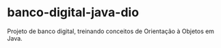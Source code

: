 # banco-digital-java-dio

Projeto de banco digital, treinando conceitos de Orientação à Objetos em Java.
